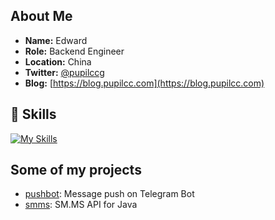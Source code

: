 ## About Me

* **Name:** Edward
* **Role:** Backend Engineer
* **Location:** China
* **Twitter:** [@pupilccg](https://x.com/pupilccg)
* **Blog:** [https://blog.pupilcc.com](https://blog.pupilcc.com)

## 🧰 Skills

[![My Skills](https://skillicons.dev/icons?i=go,python,java,ts,js,react,remix,vite,docker&perline=10)](https://skillicons.dev)

## Some of my projects

- [pushbot](https://github.com/pupilcc/pushbot): Message push on Telegram Bot
- [smms](https://github.com/pupilcc/smms): SM.MS API for Java
